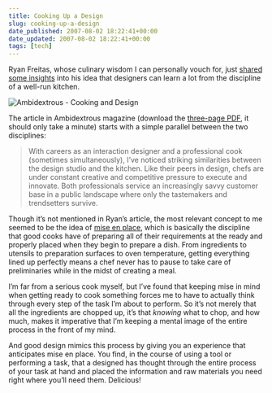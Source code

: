 ```yaml
---
title: Cooking Up a Design
slug: cooking-up-a-design
date_published: 2007-08-02 18:22:41+00:00
date_updated: 2007-08-02 18:22:41+00:00
tags: [tech]
---
```

Ryan Freitas, whose culinary wisdom I can personally vouch for, just [shared some insights](http://www.adaptivepath.com/blog/2007/07/26/lessons-from-the-kitchen/) into his idea that designers can learn a lot from the discipline of a well-run kitchen.

![Ambidextrous - Cooking and Design](https://cdn.glitch.global/034ff067-8128-4744-8807-d19cee4142e7/ryan-cooking-design.jpg?v=1714792957358)

The article in Ambidextrous magazine (download the [three-page PDF](http://www.adaptivepath.com/blog/wp-content/uploads/2007/07/ambidextrous_article.pdf), it should only take a minute) starts with a simple parallel between the two disciplines:

> With careers as an interaction designer and a professional cook (sometimes simultaneously), I’ve noticed striking similarities between the design studio and the kitchen. Like their peers in design, chefs are under constant creative and competitive pressure to execute and innovate. Both professionals service an increasingly savvy customer base in a public landscape where only the tastemakers and trendsetters survive.

Though it’s not mentioned in Ryan’s article, the most relevant concept to me seemed to be the idea of [mise en place](http://en.wikipedia.org/wiki/Mise_en_place), which is basically the discipline that good cooks have of preparing all of their requirements at the ready and properly placed when they begin to prepare a dish. From ingredients to utensils to preparation surfaces to oven temperature, getting everything lined up perfectly means a chef never has to pause to take care of preliminaries while in the midst of creating a meal.

I’m far from a serious cook myself, but I’ve found that keeping mise in mind when getting ready to cook something forces me to have to actually think through every step of the task I’m about to perform. So it’s not merely that all the ingredients are chopped up, it’s that *knowing* what to chop, and how much, makes it imperative that I’m keeping a mental image of the entire process in the front of my mind.

And good design mimics this process by giving you an experience that anticipates mise en place. You find, in the course of using a tool or performing a task, that a designed has thought through the entire process of your task at hand and placed the information and raw materials you need right where you’ll need them. Delicious!
